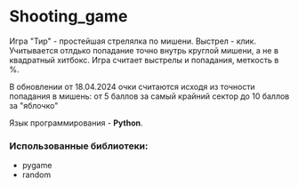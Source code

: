 # Shooting_game
Игра "Тир" - простейшая стрелялка по мишени. Выстрел - клик.
Учитывается отлдько попадание точно внутрь круглой мишени, а не в квадратный хитбокс.
Игра считает выстрелы и попадания, меткость в %.

В обновлении от 18.04.2024 очки считаются исходя из точности попадания в мишень: от 5 баллов за самый крайний сектор до 10 баллов за "яблочко"

Язык программирования - **Python**.

### Использованные библиотеки:
* pygame
* random
